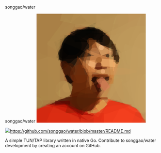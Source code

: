 songgao/water

songgao/water
![](../_resources/eb72e0ef7f404dc1c676c247a3120e4c.png)

![](../_resources/8e7c4882d6ca034f0e14355cbae1d8f9.png)https://github.com/songgao/water/blob/master/README.md

A simple TUN/TAP library written in native Go. Contribute to songgao/water development by creating an account on GitHub.